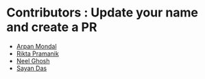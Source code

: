 # Contributors : Update your name and create a PR 

<!-- prettier-ignore-start -->
- [Arpan Mondal](https://github.com/arpan-mondal)
- [Rikta Pramanik ](https://github.com/rikta99)
- [Neel Ghosh](https://github.com/neelghosh1234)
- [Sayan Das](https://github.com/SayanRicky)
